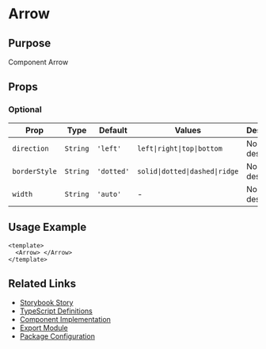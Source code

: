 # Arrow

## Purpose

Component Arrow

## Props

### Optional

| Prop          | Type     | Default    | Values                         | Description    |
| ------------- | -------- | ---------- | ------------------------------ | -------------- |
| `direction`   | `String` | `'left'`   | `left\|right\|top\|bottom`     | No description |
| `borderStyle` | `String` | `'dotted'` | `solid\|dotted\|dashed\|ridge` | No description |
| `width`       | `String` | `'auto'`   | -                              | No description |

## Usage Example

```vue
<template>
  <Arrow> </Arrow>
</template>
```

## Related Links

- [Storybook Story](../src/stories/elements/arrow.stories.js)
- [TypeScript Definitions](./Arrow.d.ts)
- [Component Implementation](./Arrow.vue)
- [Export Module](./arrow.js)
- [Package Configuration](./package.json)
